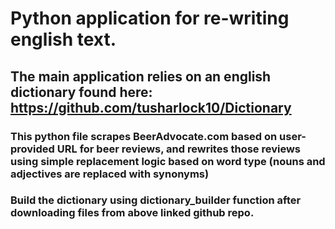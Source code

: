 # Python application for re-writing english text.

## The main application relies on an english dictionary found here: https://github.com/tusharlock10/Dictionary

### This python file scrapes BeerAdvocate.com based on user-provided URL for beer reviews, and rewrites those reviews using simple replacement logic based on word type (nouns and adjectives are replaced with synonyms)

### Build the dictionary using dictionary_builder function after downloading files from above linked github repo.

